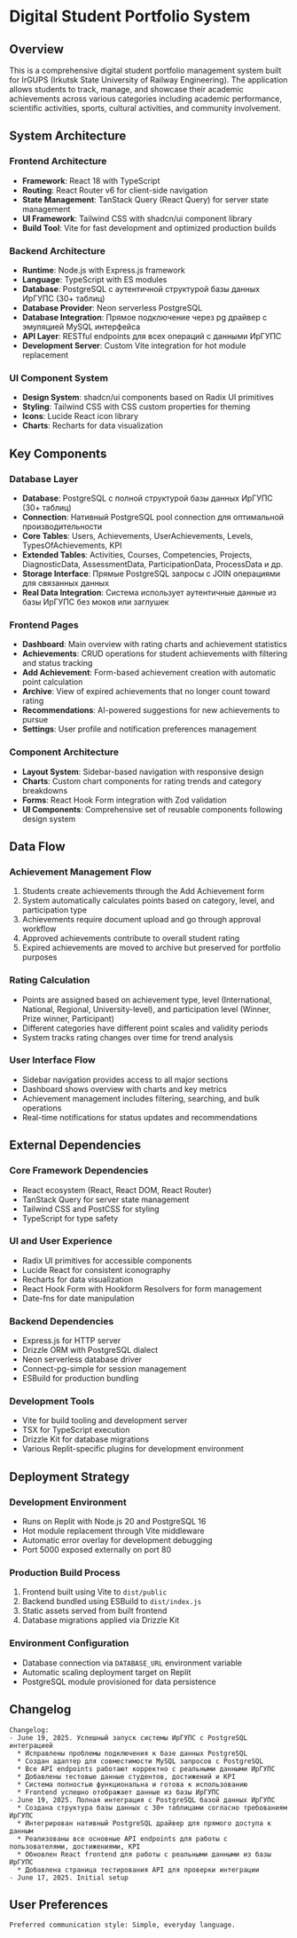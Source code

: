 # Digital Student Portfolio System

## Overview

This is a comprehensive digital student portfolio management system built for IrGUPS (Irkutsk State University of Railway Engineering). The application allows students to track, manage, and showcase their academic achievements across various categories including academic performance, scientific activities, sports, cultural activities, and community involvement.

## System Architecture

### Frontend Architecture
- **Framework**: React 18 with TypeScript
- **Routing**: React Router v6 for client-side navigation
- **State Management**: TanStack Query (React Query) for server state management
- **UI Framework**: Tailwind CSS with shadcn/ui component library
- **Build Tool**: Vite for fast development and optimized production builds

### Backend Architecture
- **Runtime**: Node.js with Express.js framework
- **Language**: TypeScript with ES modules
- **Database**: PostgreSQL с аутентичной структурой базы данных ИрГУПС (30+ таблиц)
- **Database Provider**: Neon serverless PostgreSQL
- **Database Integration**: Прямое подключение через pg драйвер с эмуляцией MySQL интерфейса
- **API Layer**: RESTful endpoints для всех операций с данными ИрГУПС
- **Development Server**: Custom Vite integration for hot module replacement

### UI Component System
- **Design System**: shadcn/ui components based on Radix UI primitives
- **Styling**: Tailwind CSS with CSS custom properties for theming
- **Icons**: Lucide React icon library
- **Charts**: Recharts for data visualization

## Key Components

### Database Layer
- **Database**: PostgreSQL с полной структурой базы данных ИрГУПС (30+ таблиц)
- **Connection**: Нативный PostgreSQL pool connection для оптимальной производительности
- **Core Tables**: Users, Achievements, UserAchievements, Levels, TypesOfAchievements, KPI
- **Extended Tables**: Activities, Courses, Competencies, Projects, DiagnosticData, AssessmentData, ParticipationData, ProcessData и др.
- **Storage Interface**: Прямые PostgreSQL запросы с JOIN операциями для связанных данных
- **Real Data Integration**: Система использует аутентичные данные из базы ИрГУПС без моков или заглушек

### Frontend Pages
- **Dashboard**: Main overview with rating charts and achievement statistics
- **Achievements**: CRUD operations for student achievements with filtering and status tracking
- **Add Achievement**: Form-based achievement creation with automatic point calculation
- **Archive**: View of expired achievements that no longer count toward rating
- **Recommendations**: AI-powered suggestions for new achievements to pursue
- **Settings**: User profile and notification preferences management

### Component Architecture
- **Layout System**: Sidebar-based navigation with responsive design
- **Charts**: Custom chart components for rating trends and category breakdowns
- **Forms**: React Hook Form integration with Zod validation
- **UI Components**: Comprehensive set of reusable components following design system

## Data Flow

### Achievement Management Flow
1. Students create achievements through the Add Achievement form
2. System automatically calculates points based on category, level, and participation type
3. Achievements require document upload and go through approval workflow
4. Approved achievements contribute to overall student rating
5. Expired achievements are moved to archive but preserved for portfolio purposes

### Rating Calculation
- Points are assigned based on achievement type, level (International, National, Regional, University-level), and participation level (Winner, Prize winner, Participant)
- Different categories have different point scales and validity periods
- System tracks rating changes over time for trend analysis

### User Interface Flow
- Sidebar navigation provides access to all major sections
- Dashboard shows overview with charts and key metrics
- Achievement management includes filtering, searching, and bulk operations
- Real-time notifications for status updates and recommendations

## External Dependencies

### Core Framework Dependencies
- React ecosystem (React, React DOM, React Router)
- TanStack Query for server state management
- Tailwind CSS and PostCSS for styling
- TypeScript for type safety

### UI and User Experience
- Radix UI primitives for accessible components
- Lucide React for consistent iconography
- Recharts for data visualization
- React Hook Form with Hookform Resolvers for form management
- Date-fns for date manipulation

### Backend Dependencies
- Express.js for HTTP server
- Drizzle ORM with PostgreSQL dialect
- Neon serverless database driver
- Connect-pg-simple for session management
- ESBuild for production bundling

### Development Tools
- Vite for build tooling and development server
- TSX for TypeScript execution
- Drizzle Kit for database migrations
- Various Replit-specific plugins for development environment

## Deployment Strategy

### Development Environment
- Runs on Replit with Node.js 20 and PostgreSQL 16
- Hot module replacement through Vite middleware
- Automatic error overlay for development debugging
- Port 5000 exposed externally on port 80

### Production Build Process
1. Frontend built using Vite to `dist/public`
2. Backend bundled using ESBuild to `dist/index.js`
3. Static assets served from built frontend
4. Database migrations applied via Drizzle Kit

### Environment Configuration
- Database connection via `DATABASE_URL` environment variable
- Automatic scaling deployment target on Replit
- PostgreSQL module provisioned for data persistence

## Changelog

```
Changelog:
- June 19, 2025. Успешный запуск системы ИрГУПС с PostgreSQL интеграцией
  * Исправлены проблемы подключения к базе данных PostgreSQL
  * Создан адаптер для совместимости MySQL запросов с PostgreSQL
  * Все API endpoints работают корректно с реальными данными ИрГУПС
  * Добавлены тестовые данные студентов, достижений и KPI
  * Система полностью функциональна и готова к использованию
  * Frontend успешно отображает данные из базы ИрГУПС
- June 19, 2025. Полная интеграция с PostgreSQL базой данных ИрГУПС
  * Создана структура базы данных с 30+ таблицами согласно требованиям ИрГУПС
  * Интегрирован нативный PostgreSQL драйвер для прямого доступа к данным
  * Реализованы все основные API endpoints для работы с пользователями, достижениями, KPI
  * Обновлен React frontend для работы с реальными данными из базы ИрГУПС
  * Добавлена страница тестирования API для проверки интеграции
- June 17, 2025. Initial setup
```

## User Preferences

```
Preferred communication style: Simple, everyday language.
```